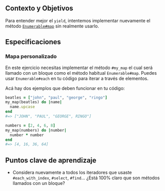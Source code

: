 ## Contexto y Objetivos

Para entender mejor el `yield`, intentemos implementar nuevamente el método [`Enumerable#map`](https://ruby-doc.org/core-2.5.3/Enumerable.html#method-i-map) sin realmente usarlo.


## Especificaciones

### Mapa personalizado

En este ejercicio necesitas implementar el método `#my_map`  el cual será llamado con un bloque como el método habitual `Enumerable#map`. Puedes usar  `Enumerable#each` en tu código para iterar a través de elementos.

Acá hay dos ejemplos que deben funcionar en tu código:

```ruby
beatles = ["john", "paul", "george", "ringo"]
my_map(beatles) do |name|
  name.upcase
end
#=> ["JOHN", "PAUL", "GEORGE", RINGO"]
```

```ruby
numbers = [2, 4, 6, 8]
my_map(numbers) do |number|
  number * number
end
#=> [4, 16, 36, 64]
```


## Puntos clave de aprendizaje

- Considera nuevamente a todos los iteradores que usaste `#each_with_index`, `#select`, `#find`... ¿Está 100% claro que son métodos llamados con un bloque?
